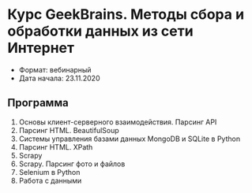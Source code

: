# Курс GeekBrains. Методы сбора и обработки данных из сети Интернет

- Формат: вебинарный
- Дата начала: 23.11.2020

## Программа

1. Основы клиент-серверного взаимодействия. Парсинг API
2. Парсинг HTML. BeautifulSoup
3. Системы управления базами данных MongoDB и SQLite в Python
4. Парсинг HTML. XPath
5. Scrapy
6. Scrapy. Парсинг фото и файлов
7. Selenium в Python
8. Работа с данными
